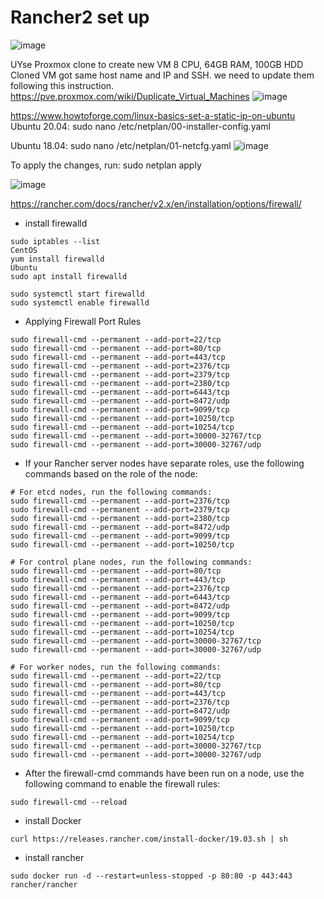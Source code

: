 # Rancher2 set up

![image](https://user-images.githubusercontent.com/24532787/93495416-b663c080-f8d3-11ea-83cb-201a357c73e9.png)

UYse Proxmox clone to create new VM 8 CPU, 64GB RAM, 100GB HDD
Cloned VM got same host name and IP and SSH. we need to update them following this instruction. 
https://pve.proxmox.com/wiki/Duplicate_Virtual_Machines 
![image](https://user-images.githubusercontent.com/24532787/93501070-8e2b9000-f8da-11ea-812c-bd6068108445.png)


https://www.howtoforge.com/linux-basics-set-a-static-ip-on-ubuntu
Ubuntu 20.04:
sudo nano /etc/netplan/00-installer-config.yaml

Ubuntu 18.04:
sudo nano /etc/netplan/01-netcfg.yaml
![image](https://user-images.githubusercontent.com/24532787/93502245-15c5ce80-f8dc-11ea-80d0-8be66c6b4003.png)

To apply the changes, run:
sudo netplan apply

![image](https://user-images.githubusercontent.com/24532787/93506635-2711d980-f8e2-11ea-9079-558b58880755.png)


https://rancher.com/docs/rancher/v2.x/en/installation/options/firewall/

* install firewalld
```
sudo iptables --list
CentOS
yum install firewalld
Ubuntu
sudo apt install firewalld

sudo systemctl start firewalld
sudo systemctl enable firewalld
```
* Applying Firewall Port Rules
```
sudo firewall-cmd --permanent --add-port=22/tcp
sudo firewall-cmd --permanent --add-port=80/tcp
sudo firewall-cmd --permanent --add-port=443/tcp
sudo firewall-cmd --permanent --add-port=2376/tcp
sudo firewall-cmd --permanent --add-port=2379/tcp
sudo firewall-cmd --permanent --add-port=2380/tcp
sudo firewall-cmd --permanent --add-port=6443/tcp
sudo firewall-cmd --permanent --add-port=8472/udp
sudo firewall-cmd --permanent --add-port=9099/tcp
sudo firewall-cmd --permanent --add-port=10250/tcp
sudo firewall-cmd --permanent --add-port=10254/tcp
sudo firewall-cmd --permanent --add-port=30000-32767/tcp
sudo firewall-cmd --permanent --add-port=30000-32767/udp
```
* If your Rancher server nodes have separate roles, use the following commands based on the role of the node:
```
# For etcd nodes, run the following commands:
sudo firewall-cmd --permanent --add-port=2376/tcp
sudo firewall-cmd --permanent --add-port=2379/tcp
sudo firewall-cmd --permanent --add-port=2380/tcp
sudo firewall-cmd --permanent --add-port=8472/udp
sudo firewall-cmd --permanent --add-port=9099/tcp
sudo firewall-cmd --permanent --add-port=10250/tcp

# For control plane nodes, run the following commands:
sudo firewall-cmd --permanent --add-port=80/tcp
sudo firewall-cmd --permanent --add-port=443/tcp
sudo firewall-cmd --permanent --add-port=2376/tcp
sudo firewall-cmd --permanent --add-port=6443/tcp
sudo firewall-cmd --permanent --add-port=8472/udp
sudo firewall-cmd --permanent --add-port=9099/tcp
sudo firewall-cmd --permanent --add-port=10250/tcp
sudo firewall-cmd --permanent --add-port=10254/tcp
sudo firewall-cmd --permanent --add-port=30000-32767/tcp
sudo firewall-cmd --permanent --add-port=30000-32767/udp

# For worker nodes, run the following commands:
sudo firewall-cmd --permanent --add-port=22/tcp
sudo firewall-cmd --permanent --add-port=80/tcp
sudo firewall-cmd --permanent --add-port=443/tcp
sudo firewall-cmd --permanent --add-port=2376/tcp
sudo firewall-cmd --permanent --add-port=8472/udp
sudo firewall-cmd --permanent --add-port=9099/tcp
sudo firewall-cmd --permanent --add-port=10250/tcp
sudo firewall-cmd --permanent --add-port=10254/tcp
sudo firewall-cmd --permanent --add-port=30000-32767/tcp
sudo firewall-cmd --permanent --add-port=30000-32767/udp
```

* After the firewall-cmd commands have been run on a node, use the following command to enable the firewall rules:
```
sudo firewall-cmd --reload
```
* install Docker
```
curl https://releases.rancher.com/install-docker/19.03.sh | sh
```

* install rancher
```
sudo docker run -d --restart=unless-stopped -p 80:80 -p 443:443 rancher/rancher
```